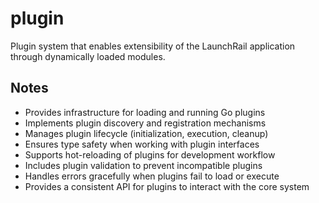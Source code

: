 # plugin

Plugin system that enables extensibility of the LaunchRail application through dynamically loaded modules.

## Notes
- Provides infrastructure for loading and running Go plugins
- Implements plugin discovery and registration mechanisms
- Manages plugin lifecycle (initialization, execution, cleanup)
- Ensures type safety when working with plugin interfaces
- Supports hot-reloading of plugins for development workflow
- Includes plugin validation to prevent incompatible plugins
- Handles errors gracefully when plugins fail to load or execute
- Provides a consistent API for plugins to interact with the core system